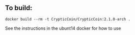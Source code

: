 To build:
---
    docker build --rm -t CrypticCoin/CrypticCoin:2.1.0-arch .

See the instructions in the ubunt14 docker for how to use
